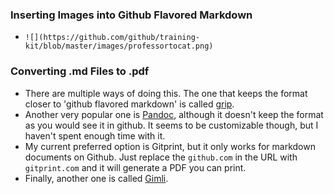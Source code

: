 ### Inserting Images into Github Flavored Markdown
* `![](https://github.com/github/training-kit/blob/master/images/professortocat.png)`

### Converting .md Files to .pdf
* There are multiple ways of doing this. The one that keeps the format closer to 'github flavored markdown' is called [grip](https://github.com/joeyespo/grip).
* Another very popular one is [Pandoc](http://pandoc.org/README.html), although it doesn't keep the format as you would see it in github. It seems to be customizable though, but I haven't spent enough time with it.
* My current preferred option is Gitprint, but it only works for markdown documents on Github. Just replace the `github.com` in the URL with `gitprint.com` and it will generate a PDF you can print.
* Finally, another one is called [Gimli](https://github.com/walle/gimli).
